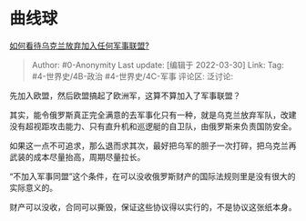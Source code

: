 # 曲线球
[如何看待乌克兰放弃加入任何军事联盟?](https://www.zhihu.com/question/524896278/answer/2415184005)
> Author: #0-Anonymity
> Last update: [编辑于 2022-03-30]
> Link:
> Tag: #4-世界史/4B-政治 #4-世界史/4C-军事
> 评论区:
> 泛讨论:

先加入欧盟，然后欧盟搞起了欧洲军，这算不算加入了军事联盟？

其实，能令俄罗斯真正完全满意的去军事化只有一种，就是乌克兰放弃军队，改建没有超视距攻击能力、只有直升机和巡逻艇的自卫队，由俄罗斯来负责国防安全。

如果这一点不可追求，那么退而求其次，最好把乌军的胆子一次打碎，把乌克兰再武装的成本尽量抬高，周期尽量拉长。

“不加入军事同盟”这个条件，在可以没收俄罗斯财产的国际法规则里是没有很大的实际意义的。

财产可以没收，合同可以撕毁，保证这些协议得以实行的，不是协议这张纸本身。
